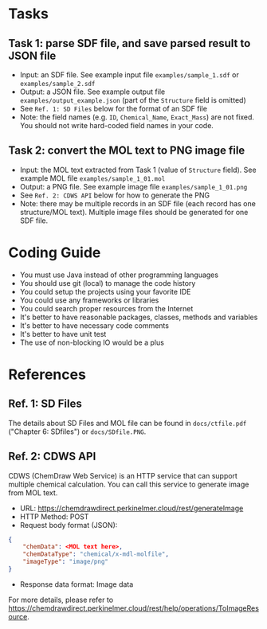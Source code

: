 # Tasks

## Task 1: parse SDF file, and save parsed result to JSON file
- Input: an SDF file. See example input file `examples/sample_1.sdf` or `examples/sample_2.sdf`
- Output: a JSON file. See example output file `examples/output_example.json` (part of the `Structure` field is omitted)
- See `Ref. 1: SD Files` below for the format of an SDF file
- Note: the field names (e.g. `ID`, `Chemical_Name`, `Exact_Mass`) are not fixed. You should not write hard-coded field names in your code.

## Task 2: convert the MOL text to PNG image file
- Input: the MOL text extracted from Task 1 (value of `Structure` field). See example MOL file `examples/sample_1_01.mol`
- Output: a PNG file. See example image file `examples/sample_1_01.png`
- See `Ref. 2: CDWS API` below for how to generate the PNG
- Note: there may be multiple records in an SDF file (each record has one structure/MOL text). Multiple image files should be generated for one SDF file.



# Coding Guide
- You must use Java instead of other programming languages
- You should use git (local) to manage the code history
- You could setup the projects using your favorite IDE
- You could use any frameworks or libraries
- You could search proper resources from the Internet
- It's better to have reasonable packages, classes, methods and variables
- It's better to have necessary code comments
- It's better to have unit test
- The use of non-blocking IO would be a plus



# References

## Ref. 1: SD Files
The details about SD Files and MOL file can be found in `docs/ctfile.pdf` ("Chapter 6: SDfiles") or `docs/SDfile.PNG`.

## Ref. 2: CDWS API
CDWS (ChemDraw Web Service) is an HTTP service that can support multiple chemical calculation. You can call this service to generate image from MOL text.

- URL: https://chemdrawdirect.perkinelmer.cloud/rest/generateImage
- HTTP Method: POST
- Request body format (JSON):
```json
{
	"chemData": <MOL text here>,
	"chemDataType": "chemical/x-mdl-molfile",
	"imageType": "image/png"
}
```
- Response data format: Image data

For more details, please refer to https://chemdrawdirect.perkinelmer.cloud/rest/help/operations/ToImageResource.
